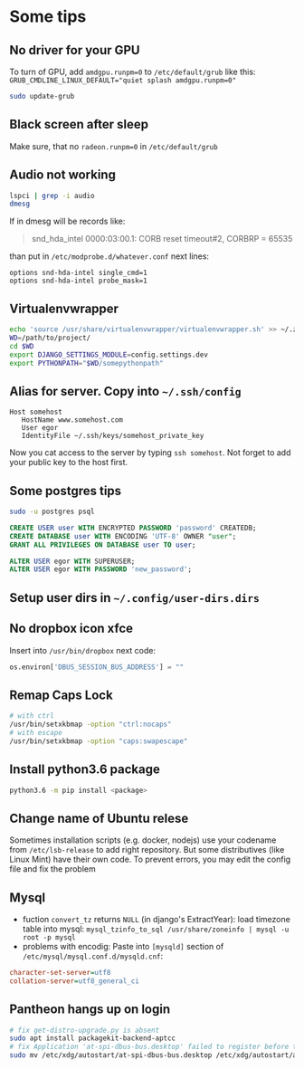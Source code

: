 # Some tips


## No driver for your GPU
To turn of GPU, add `amdgpu.runpm=0` to `/etc/default/grub` like this:
`GRUB_CMDLINE_LINUX_DEFAULT="quiet splash amdgpu.runpm=0"`
```bash
sudo update-grub
```


## Black screen after sleep
Make sure, that no `radeon.runpm=0` in  `/etc/default/grub`


## Audio not working
```bash
lspci | grep -i audio
dmesg
```
If in dmesg will be records like:
>snd_hda_intel 0000:03:00.1: CORB reset timeout#2, CORBRP = 65535

than put in `/etc/modprobe.d/whatever.conf` next lines:
```
options snd-hda-intel single_cmd=1
options snd-hda-intel probe_mask=1
```


## Virtualenvwrapper
```bash
echo 'source /usr/share/virtualenvwrapper/virtualenvwrapper.sh' >> ~/.zshrc
WD=/path/to/project/
cd $WD
export DJANGO_SETTINGS_MODULE=config.settings.dev
export PYTHONPATH="$WD/somepythonpath"
```


## Alias for server. Copy into `~/.ssh/config`
```
Host somehost
   HostName www.somehost.com
   User egor
   IdentityFile ~/.ssh/keys/somehost_private_key
```
Now you cat access to the server by typing `ssh somehost`.
Not forget to add your public key to the host first.


## Some postgres tips
```bash
sudo -u postgres psql
```
```sql
CREATE USER user WITH ENCRYPTED PASSWORD 'password' CREATEDB;
CREATE DATABASE user WITH ENCODING 'UTF-8' OWNER "user";
GRANT ALL PRIVILEGES ON DATABASE user TO user;

ALTER USER egor WITH SUPERUSER;
ALTER USER egor WITH PASSWORD 'new_password';
```


## Setup user dirs in `~/.config/user-dirs.dirs`


## No dropbox icon xfce
Insert into `/usr/bin/dropbox` next code:
```python
os.environ['DBUS_SESSION_BUS_ADDRESS'] = ""
```


## Remap Caps Lock
```bash
# with ctrl
/usr/bin/setxkbmap -option "ctrl:nocaps"
# with escape
/usr/bin/setxkbmap -option "caps:swapescape"
```

## Install python3.6 package
```bash
python3.6 -m pip install <package>
```

## Change name of Ubuntu relese
Sometimes installation scripts (e.g. docker, nodejs) use your codename from `/etc/lsb-release`
to add right repository. But some distributives (like Linux Mint) have their own code.
To prevent errors, you may edit the config file and fix the problem

## Mysql
- fuction `convert_tz` returns `NULL` (in django's ExtractYear): load timezone table into mysql: `mysql_tzinfo_to_sql /usr/share/zoneinfo | mysql -u root -p mysql`
- problems with encodig:
Paste into `[mysqld]` section of `/etc/mysql/mysql.conf.d/mysqld.cnf`:
```ini
character-set-server=utf8
collation-server=utf8_general_ci
```

## Pantheon hangs up on login
``` bash
# fix get-distro-upgrade.py is absent
sudo apt install packagekit-backend-aptcc
# fix Application 'at-spi-dbus-bus.desktop' failed to register before timeout
sudo mv /etc/xdg/autostart/at-spi-dbus-bus.desktop /etc/xdg/autostart/at-spi-dbus-bus.desktop.deleted
```
